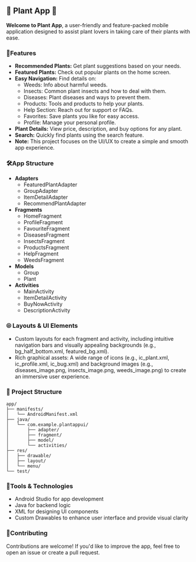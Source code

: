 ## 🌿 Plant App 🌿

**Welcome to Plant App**, a user-friendly and feature-packed mobile application designed to assist plant lovers in taking care of their plants with ease.

### 🚀Features

* **Recommended Plants:** Get plant suggestions based on your needs.
* **Featured Plants:** Check out popular plants on the home screen.
* **Easy Navigation:** Find details on:
    - Weeds: Info about harmful weeds.
    - Insects: Common plant insects and how to deal with them.
    - Diseases: Plant diseases and ways to prevent them.
    - Products: Tools and products to help your plants.
    - Help Section: Reach out for support or FAQs.
    - Favorites: Save plants you like for easy access.
    - Profile: Manage your personal profile.
* **Plant Details:** View price, description, and buy options for any plant.
* **Search:** Quickly find plants using the search feature.
* **Note:** This project focuses on the UI/UX to create a simple and smooth app experience.

### 🛠️App Structure
* **Adapters**
    - FeaturedPlantAdapter
    - GroupAdapter
    - ItemDetailAdapter
    - RecommendPlantAdapter
* **Fragments**
    - HomeFragment
    - ProfileFragment
    - FavouriteFragment
    - DiseasesFragment
    - InsectsFragment
    - ProductsFragment
    - HelpFragment
    - WeedsFragment
* **Models**
    - Group
    - Plant
* **Activities**
    - MainActivity
    - ItemDetailActivity
    - BuyNowActivity
    - DescriptionActivity

### ⦾ Layouts & UI Elements

* Custom layouts for each fragment and activity, including intuitive navigation bars and visually appealing backgrounds (e.g., bg_half_bottom.xml, featured_bg.xml).
* Rich graphical assets: A wide range of icons (e.g., ic_plant.xml, ic_profile.xml, ic_bug.xml) and background images (e.g., diseases_image.png, insects_image.png, weeds_image.png) to create an immersive user experience.

### 📁 Project Structure
```plaintext
app/
├── manifests/
│   └── AndroidManifest.xml
├── java/
│   └── com.example.plantappui/
│       ├── adapter/
│       ├── fragment/
│       ├── model/
│       └── activities/
├── res/
│   ├── drawable/
│   ├── layout/
│   └── menu/
└── test/
```
### 🔧Tools & Technologies

* Android Studio for app development
* Java for backend logic
* XML for designing UI components
* Custom Drawables to enhance user interface and provide visual clarity

### 🤝Contributing
Contributions are welcome! If you'd like to improve the app, feel free to open an issue or create a pull request.
